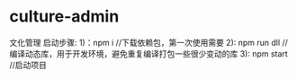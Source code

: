 # culture-admin
文化管理
启动步骤:
1)：npm i             //下载依赖包，第一次使用需要
2): npm run dll       //编译动态库，用于开发环境，避免重复编译打包一些很少变动的库
3): npm start         //启动项目